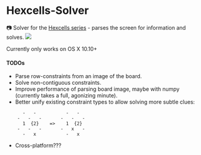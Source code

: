# Hexcells-Solver
:camera: Solver for the [Hexcells series](http://store.steampowered.com/app/265890/) - parses the screen for information and solves.
![](https://cloud.githubusercontent.com/assets/1037028/17841739/b69ccbac-67e9-11e6-8aa5-2e6449a44909.gif)

Currently only works on OS X 10.10+

#### TODOs
- Parse row-constraints from an image of the board.
- Solve non-contiguous constraints.
- Improve performance of parsing board image, maybe with numpy (currently takes a full, agonizing minute).
- Better unify existing constraint types to allow solving more subtle clues:
```
      -   -           -   -
    -   -   -       -   -   -
      1  {2}    =>    1  {2}
    -   -   -       -   x   -
      -   x           -   x
```
- Cross-platform???
